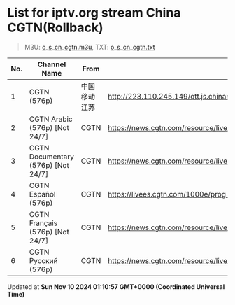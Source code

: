 # List for **iptv.org stream China CGTN**(Rollback)

> M3U: [o_s_cn_cgtn.m3u](/o_s_cn_cgtn.m3u), TXT: [o_s_cn_cgtn.txt](/txt/o_s_cn_cgtn.txt)

| No. | Channel Name | From | Source |
| --- | ------------ | ---- | ------ |
| 1 | CGTN (576p) | 中国移动江苏 | <http://223.110.245.149/ott.js.chinamobile.com/PLTV/3/224/3221225917/index.m3u8> |
| 2 | CGTN Arabic (576p) [Not 24/7] | CGTN | <https://news.cgtn.com/resource/live/arabic/cgtn-a.m3u8> |
| 3 | CGTN Documentary (576p) [Not 24/7] | CGTN | <https://news.cgtn.com/resource/live/document/cgtn-doc.m3u8> |
| 4 | CGTN Español (576p) | CGTN | <https://livees.cgtn.com/1000e/prog_index.m3u8> |
| 5 | CGTN Français (576p) [Not 24/7] | CGTN | <https://news.cgtn.com/resource/live/french/cgtn-f.m3u8> |
| 6 | CGTN Русский (576p) | CGTN | <https://news.cgtn.com/resource/live/russian/cgtn-r.m3u8> |

Updated at **Sun Nov 10 2024 01:10:57 GMT+0000 (Coordinated Universal Time)**
